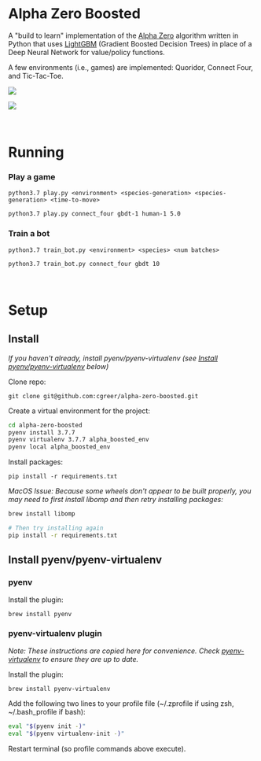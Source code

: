 
# Alpha Zero Boosted

A "build to learn" implementation of the [Alpha Zero](https://doi.org/10.1038/nature24270) algorithm written in Python that uses [LightGBM](https://github.com/microsoft/LightGBM) (Gradient Boosted Decision Trees) in place of a Deep Neural Network for value/policy functions.

A few environments (i.e., games) are implemented: Quoridor, Connect Four, and Tic-Tac-Toe.

![](https://github.com/cgreer/alpha_zero_boosted/raw/master/images/quoridor_sc.png)

![](https://github.com/cgreer/alpha_zero_boosted/raw/master/images/mcts_consideration_sc.png)

<br />

# Running

### Play a game

```python3.7 play.py <environment> <species-generation> <species-generation> <time-to-move>```

```python3.7 play.py connect_four gbdt-1 human-1 5.0```


### Train a bot

```python3.7 train_bot.py <environment> <species> <num batches>```

```python3.7 train_bot.py connect_four gbdt 10```


<br />

# Setup

## Install

*If you haven't already, install pyenv/pyenv-virtualenv (see [Install pyenv/pyenv-virtualenv](https://github.com/cgreer/alpha-zero-boosted/blob/master/README.md#install-pyenvpyenv-virutalenv) below)*

Clone repo:

```git clone git@github.com:cgreer/alpha-zero-boosted.git```

Create a virtual environment for the project:

```bash
cd alpha-zero-boosted
pyenv install 3.7.7
pyenv virtualenv 3.7.7 alpha_boosted_env
pyenv local alpha_boosted_env
```

Install packages:

```pip install -r requirements.txt```

*MacOS Issue: Because some wheels don't appear to be built properly, you may need to first install libomp and then retry installing packages:*

```bash
brew install libomp

# Then try installing again
pip install -r requirements.txt
```


## Install pyenv/pyenv-virtualenv

### pyenv

Install the plugin:

```brew install pyenv```


### pyenv-virtualenv plugin

*Note: These instructions are copied here for convenience. Check [pyenv-virtualenv](https://github.com/pyenv/pyenv-virtualenv#installing-with-homebrew-for-macos-users) to ensure they are up to date.*

Install the plugin:

```brew install pyenv-virtualenv```

Add the following two lines to your profile file (~/.zprofile if using zsh, ~/.bash_profile if bash):
```bash
eval "$(pyenv init -)"
eval "$(pyenv virtualenv-init -)"
```

Restart terminal (so profile commands above execute).
